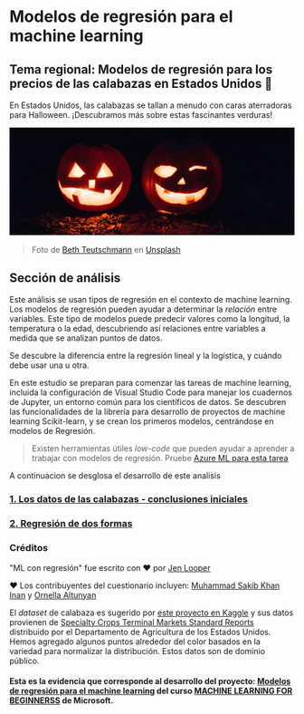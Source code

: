 # Modelos de regresión para el machine learning
## Tema regional: Modelos de regresión para los precios de las calabazas en Estados Unidos 🎃

En Estados Unidos, las calabazas se tallan a menudo con caras aterradoras para Halloween. ¡Descubramos más sobre estas fascinantes verduras!

![jack-o-lanterns](./img/image.png)
> Foto de <a href="https://unsplash.com/@teutschmann?utm_source=unsplash&utm_medium=referral&utm_content=creditCopyText">Beth Teutschmann</a> en <a href="https://unsplash.com/s/photos/jack-o-lanterns?utm_source=unsplash&utm_medium=referral&utm_content=creditCopyText">Unsplash</a>
  
## Sección de análisis

Este análisis se usan tipos de regresión en el contexto de machine learning. Los modelos de regresión pueden ayudar a determinar la _relación_ entre variables. Este tipo de modelos puede predecir valores como la longitud, la temperatura o la edad, descubriendo así relaciones entre variables a medida que se analizan puntos de datos.

Se descubre la diferencia entre la regresión lineal y la logística, y cuándo debe usar una u otra.

En este estudio se preparan para comenzar las tareas de machine learning, incluida la configuración de Visual Studio Code para manejar los cuadernos de Jupyter, un entorno común para los científicos de datos. Se descubren las funcionalidades de la librería para desarrollo de proyectos de machine learning Scikit-learn, y se crean los primeros modelos, centrándose en modelos de Regresión.

> Existen herramientas útiles _low-code_ que pueden ayudar a aprender a trabajar con modelos de regresión. Pruebe [Azure ML para esta tarea](https://docs.microsoft.com/learn/modules/create-regression-model-azure-machine-learning-designer/?WT.mc_id=academic-77952-leestott)

A continuacion se desglosa el desarrollo de este analisis
<h3><a href="./2-Datos/notebook.ipynb">1. Los datos de las calabazas - conclusiones iniciales</a></h3>
<h3><a href="./3-Linear/notebook.ipynb">2. Regresión de dos formas</a></h3>

### Créditos

"ML con regresión" fue escrito con ♥️ por [Jen Looper](https://twitter.com/jenlooper)

♥️ Los contribuyentes del cuestionario incluyen: [Muhammad Sakib Khan Inan](https://twitter.com/Sakibinan) y [Ornella Altunyan](https://twitter.com/ornelladotcom)

El _dataset_ de calabaza es sugerido por [este proyecto en Kaggle](https://www.kaggle.com/usda/a-year-of-pumpkin-prices) y sus datos provienen de [Specialty Crops Terminal Markets Standard Reports](https://www.marketnews.usda.gov/mnp/fv-report-config-step1?type=termPrice) distribuido por el Departamento de Agricultura de los Estados Unidos. Hemos agregado algunos puntos alrededor del color basados en la variedad para normalizar la distribución. Estos datos son de dominio público.


#### Esta es la evidencia que corresponde al desarrollo del proyecto: <a href="https://github.com/microsoft/ML-For-Beginners/blob/main/2-Regression/translations/README.es.md">Modelos de regresión para el machine learning</a> del curso <a href="https://github.com/microsoft/ML-For-Beginners">MACHINE LEARNING FOR BEGINNERSS</a> de Microsoft.
